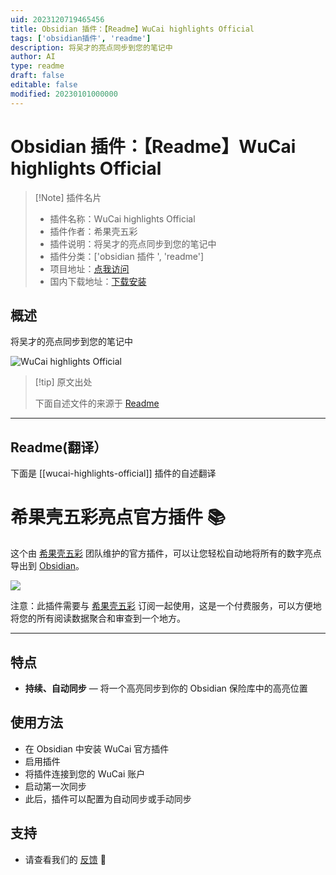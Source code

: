 ```yaml
---
uid: 2023120719465456
title: Obsidian 插件：【Readme】WuCai highlights Official
tags: ['obsidian插件', 'readme']
description: 将吴才的亮点同步到您的笔记中
author: AI
type: readme
draft: false
editable: false
modified: 20230101000000
---
```


# Obsidian 插件：【Readme】WuCai highlights Official

> [!Note] 插件名片
> - 插件名称：WuCai highlights Official
> - 插件作者：希果壳五彩
> - 插件说明：将吴才的亮点同步到您的笔记中
> - 插件分类：['obsidian 插件 ', 'readme']
> - 项目地址：[点我访问](https://github.com/makediff/obsidian-wucai)
> - 国内下载地址：[下载安装](https://pkmer.cn/products/plugin/pluginMarket/?wucai-highlights-official)

## 概述

将吴才的亮点同步到您的笔记中

![WuCai highlights Official](https://cdn.pkmer.cn/covers/wucai-highlights-official.png!pkmer)

> [!tip] 原文出处
>
>下面自述文件的来源于 [Readme](https://ghproxy.net/https://raw.githubusercontent.com/makediff/obsidian-wucai/master/README.md)
>

---

## Readme(翻译）

下面是 [[wucai-highlights-official]] 插件的自述翻译

# 希果壳五彩亮点官方插件 📚

这个由 [希果壳五彩](https://www.dotalk.cn) 团队维护的官方插件，可以让您轻松自动地将所有的数字亮点导出到 [Obsidian](https://obsidian.md)。

![](https://cdn.pkmer.cn/covers/wucai-highlights-official_1_0.png!pkmer)

注意：此插件需要与 [希果壳五彩](https://www.dotalk.cn) 订阅一起使用，这是一个付费服务，可以方便地将您的所有阅读数据聚合和审查到一个地方。

---

## 特点

* **持续、自动同步** — 将一个高亮同步到你的 Obsidian 保险库中的高亮位置

## 使用方法

* 在 Obsidian 中安装 WuCai 官方插件
* 启用插件
* 将插件连接到您的 WuCai 账户
* 启动第一次同步
* 此后，插件可以配置为自动同步或手动同步

## 支持

* 请查看我们的 [反馈](https://feedback.dotalk.cn/note/AAbe7f4782.html) 🙂
